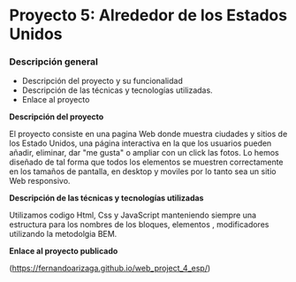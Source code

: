 # Proyecto 5: Alrededor de los Estados Unidos

### Descripción general    
* Descripción del proyecto y su funcionalidad
* Descripción de las técnicas y tecnologías utilizadas. 
* Enlace al proyecto
  
**Descripción del proyecto**    
  
El proyecto consiste en una pagina Web donde muestra ciudades y sitios de los Estado Unidos, una página interactiva en la que los usuarios pueden añadir, eliminar, dar "me gusta" o ampliar con un click las fotos. Lo hemos diseñado de tal forma que todos los elementos se muestren correctamente en los tamaños de pantalla, en desktop y moviles por lo tanto sea un sitio Web responsivo.  
  
**Descripción de las técnicas y tecnologías utilizadas**

Utilizamos codigo Html, Css y JavaScript manteniendo siempre una estructura para los nombres de los bloques, elementos , modificadores utilizando la metodolgia BEM.

**Enlace al proyecto publicado**

(https://fernandoarizaga.github.io/web_project_4_esp/)  

